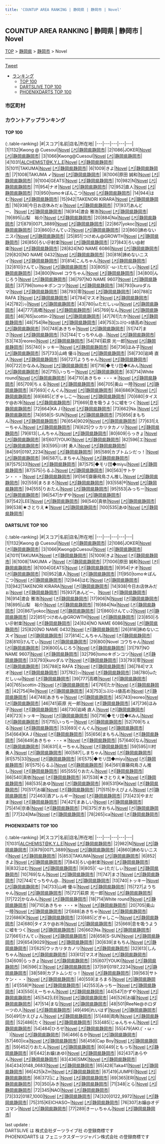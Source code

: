 ```yaml
---
title: 'COUNTUP AREA RANKING | 静岡県 | 静岡市 | Novel'
---
```

## COUNTUP AREA RANKING | 静岡県 | 静岡市 | Novel

[TOP](/darts/rank/) > [静岡県](/darts/rank/静岡県/) > [静岡市](/darts/rank/静岡県/静岡市/) > Novel

___

<a href="https://twitter.com/share?ref_src=twsrc%5Etfw" data-text="COUNTUP AREA RANKING | 静岡県静岡市Novel" class="twitter-share-button" data-hashtags="DARTSLIVE,PHOENIXDARTS,darts,ダーツ" data-show-count="false">Tweet</a>

* [ランキング](#カウントアップランキング)
    * [TOP 100](#top-100)
    * [DARTSLIVE TOP 100](#dartslive-top-100)
    * [PHOENIXDARTS TOP 100](#phoenixdarts-top-100)

### 市区町村

<ul>

</ul>

### カウントアップランキング

#### TOP 100



{:.table-ranking}
|#|スコア|名前|店名|所在地|
|---|---|---|---|---|
|1|1132|<span class="rank-name-dl">Kwong @ Cuesoul</span>|<a href="/darts/rank/shops/041ffbef693f46b2b21333aee1bd51e4.html">Novel</a> <a href="https://search.dartslive.com/jp/shop/041ffbef693f46b2b21333aee1bd51e4">[↗]</a>|<a href="/darts/rank/静岡県/静岡市">静岡県静岡市</a>|
|2|1086|<span class="rank-name-dl">JOKER</span>|<a href="/darts/rank/shops/041ffbef693f46b2b21333aee1bd51e4.html">Novel</a> <a href="https://search.dartslive.com/jp/shop/041ffbef693f46b2b21333aee1bd51e4">[↗]</a>|<a href="/darts/rank/静岡県/静岡市">静岡県静岡市</a>|
|3|1066|<span class="rank-name-dl">Kwong@Cuesoul</span>|<a href="/darts/rank/shops/041ffbef693f46b2b21333aee1bd51e4.html">Novel</a> <a href="https://search.dartslive.com/jp/shop/041ffbef693f46b2b21333aee1bd51e4">[↗]</a>|<a href="/darts/rank/静岡県/静岡市">静岡県静岡市</a>|
|4|1031|<span class="rank-name-pd">ALCHEMIST@K.Y.L.E</span>|<a href="/darts/rank/shops/89588.html">Novel</a> <a href="https://vs.phoenixdarts.com/jp/shop/shopDetailInfo/s_89588?s_seq=89588">[↗]</a>|<a href="/darts/rank/静岡県/静岡市">静岡県静岡市</a>|
|5|1011|<span class="rank-name-dl">TAKUMA</span>|<a href="/darts/rank/shops/041ffbef693f46b2b21333aee1bd51e4.html">Novel</a> <a href="https://search.dartslive.com/jp/shop/041ffbef693f46b2b21333aee1bd51e4">[↗]</a>|<a href="/darts/rank/静岡県/静岡市">静岡県静岡市</a>|
|6|1009|<span class="rank-name-dl">きよ</span>|<a href="/darts/rank/shops/041ffbef693f46b2b21333aee1bd51e4.html">Novel</a> <a href="https://search.dartslive.com/jp/shop/041ffbef693f46b2b21333aee1bd51e4">[↗]</a>|<a href="/darts/rank/静岡県/静岡市">静岡県静岡市</a>|
|7|1008|<span class="rank-name-dl">TAKUMA ➶</span>|<a href="/darts/rank/shops/041ffbef693f46b2b21333aee1bd51e4.html">Novel</a> <a href="https://search.dartslive.com/jp/shop/041ffbef693f46b2b21333aee1bd51e4">[↗]</a>|<a href="/darts/rank/静岡県/静岡市">静岡県静岡市</a>|
|8|1006|<span class="rank-name-dl">原田 誠和</span>|<a href="/darts/rank/shops/041ffbef693f46b2b21333aee1bd51e4.html">Novel</a> <a href="https://search.dartslive.com/jp/shop/041ffbef693f46b2b21333aee1bd51e4">[↗]</a>|<a href="/darts/rank/静岡県/静岡市">静岡県静岡市</a>|
|9|1004|<span class="rank-name-dl">GEATS</span>|<a href="/darts/rank/shops/041ffbef693f46b2b21333aee1bd51e4.html">Novel</a> <a href="https://search.dartslive.com/jp/shop/041ffbef693f46b2b21333aee1bd51e4">[↗]</a>|<a href="/darts/rank/静岡県/静岡市">静岡県静岡市</a>|
|10|982|<span class="rank-name-pd">N</span>|<a href="/darts/rank/shops/89588.html">Novel</a> <a href="https://vs.phoenixdarts.com/jp/shop/shopDetailInfo/s_89588?s_seq=89588">[↗]</a>|<a href="/darts/rank/静岡県/静岡市">静岡県静岡市</a>|
|11|954|<span class="rank-name-dl">ナオ</span>|<a href="/darts/rank/shops/041ffbef693f46b2b21333aee1bd51e4.html">Novel</a> <a href="https://search.dartslive.com/jp/shop/041ffbef693f46b2b21333aee1bd51e4">[↗]</a>|<a href="/darts/rank/静岡県/静岡市">静岡県静岡市</a>|
|12|952|<span class="rank-name-dl">直人</span>|<a href="/darts/rank/shops/041ffbef693f46b2b21333aee1bd51e4.html">Novel</a> <a href="https://search.dartslive.com/jp/shop/041ffbef693f46b2b21333aee1bd51e4">[↗]</a>|<a href="/darts/rank/静岡県/静岡市">静岡県静岡市</a>|
|13|950|<span class="rank-name-dl">tomo☆ぽんこつ</span>|<a href="/darts/rank/shops/041ffbef693f46b2b21333aee1bd51e4.html">Novel</a> <a href="https://search.dartslive.com/jp/shop/041ffbef693f46b2b21333aee1bd51e4">[↗]</a>|<a href="/darts/rank/静岡県/静岡市">静岡県静岡市</a>|
|14|944|<span class="rank-name-dl">はむ</span>|<a href="/darts/rank/shops/041ffbef693f46b2b21333aee1bd51e4.html">Novel</a> <a href="https://search.dartslive.com/jp/shop/041ffbef693f46b2b21333aee1bd51e4">[↗]</a>|<a href="/darts/rank/静岡県/静岡市">静岡県静岡市</a>|
|15|942|<span class="rank-name-dl">TAKENORI KIRARA</span>|<a href="/darts/rank/shops/041ffbef693f46b2b21333aee1bd51e4.html">Novel</a> <a href="https://search.dartslive.com/jp/shop/041ffbef693f46b2b21333aee1bd51e4">[↗]</a>|<a href="/darts/rank/静岡県/静岡市">静岡県静岡市</a>|
|16|938|<span class="rank-name-dl">今日お店休みだぉ</span>|<a href="/darts/rank/shops/041ffbef693f46b2b21333aee1bd51e4.html">Novel</a> <a href="https://search.dartslive.com/jp/shop/041ffbef693f46b2b21333aee1bd51e4">[↗]</a>|<a href="/darts/rank/静岡県/静岡市">静岡県静岡市</a>|
|17|937|<span class="rank-name-dl">あんどー、</span>|<a href="/darts/rank/shops/041ffbef693f46b2b21333aee1bd51e4.html">Novel</a> <a href="https://search.dartslive.com/jp/shop/041ffbef693f46b2b21333aee1bd51e4">[↗]</a>|<a href="/darts/rank/静岡県/静岡市">静岡県静岡市</a>|
|18|914|<span class="rank-name-dl">渡会 雅浩</span>|<a href="/darts/rank/shops/041ffbef693f46b2b21333aee1bd51e4.html">Novel</a> <a href="https://search.dartslive.com/jp/shop/041ffbef693f46b2b21333aee1bd51e4">[↗]</a>|<a href="/darts/rank/静岡県/静岡市">静岡県静岡市</a>|
|19|895|<span class="rank-name-dl">山梨　裕介</span>|<a href="/darts/rank/shops/041ffbef693f46b2b21333aee1bd51e4.html">Novel</a> <a href="https://search.dartslive.com/jp/shop/041ffbef693f46b2b21333aee1bd51e4">[↗]</a>|<a href="/darts/rank/静岡県/静岡市">静岡県静岡市</a>|
|20|884|<span class="rank-name-dl">Na</span>|<a href="/darts/rank/shops/041ffbef693f46b2b21333aee1bd51e4.html">Novel</a> <a href="https://search.dartslive.com/jp/shop/041ffbef693f46b2b21333aee1bd51e4">[↗]</a>|<a href="/darts/rank/静岡県/静岡市">静岡県静岡市</a>|
|21|879|<span class="rank-name-pd">0071_3889</span>|<a href="/darts/rank/shops/89588.html">Novel</a> <a href="https://vs.phoenixdarts.com/jp/shop/shopDetailInfo/s_89588?s_seq=89588">[↗]</a>|<a href="/darts/rank/静岡県/静岡市">静岡県静岡市</a>|
|22|867|<span class="rank-name-dl">yokoc</span>|<a href="/darts/rank/shops/041ffbef693f46b2b21333aee1bd51e4.html">Novel</a> <a href="https://search.dartslive.com/jp/shop/041ffbef693f46b2b21333aee1bd51e4">[↗]</a>|<a href="/darts/rank/静岡県/静岡市">静岡県静岡市</a>|
|23|860|<span class="rank-name-dl">けんてぃ2</span>|<a href="/darts/rank/shops/041ffbef693f46b2b21333aee1bd51e4.html">Novel</a> <a href="https://search.dartslive.com/jp/shop/041ffbef693f46b2b21333aee1bd51e4">[↗]</a>|<a href="/darts/rank/静岡県/静岡市">静岡県静岡市</a>|
|23|860|<span class="rank-name-pd">諦めないニスｲ</span>|<a href="/darts/rank/shops/89588.html">Novel</a> <a href="https://vs.phoenixdarts.com/jp/shop/shopDetailInfo/s_89588?s_seq=89588">[↗]</a>|<a href="/darts/rank/静岡県/静岡市">静岡県静岡市</a>|
|25|851|<span class="rank-name-dl">つけめん@GROWTH</span>|<a href="/darts/rank/shops/041ffbef693f46b2b21333aee1bd51e4.html">Novel</a> <a href="https://search.dartslive.com/jp/shop/041ffbef693f46b2b21333aee1bd51e4">[↗]</a>|<a href="/darts/rank/静岡県/静岡市">静岡県静岡市</a>|
|26|850|<span class="rank-name-dl">ろい＠射楽</span>|<a href="/darts/rank/shops/041ffbef693f46b2b21333aee1bd51e4.html">Novel</a> <a href="https://search.dartslive.com/jp/shop/041ffbef693f46b2b21333aee1bd51e4">[↗]</a>|<a href="/darts/rank/静岡県/静岡市">静岡県静岡市</a>|
|27|843|<span class="rank-name-pd">ろい@射楽</span>|<a href="/darts/rank/shops/89588.html">Novel</a> <a href="https://vs.phoenixdarts.com/jp/shop/shopDetailInfo/s_89588?s_seq=89588">[↗]</a>|<a href="/darts/rank/静岡県/静岡市">静岡県静岡市</a>|
|28|824|<span class="rank-name-dl">NO NAME 6086</span>|<a href="/darts/rank/shops/041ffbef693f46b2b21333aee1bd51e4.html">Novel</a> <a href="https://search.dartslive.com/jp/shop/041ffbef693f46b2b21333aee1bd51e4">[↗]</a>|<a href="/darts/rank/静岡県/静岡市">静岡県静岡市</a>|
|29|820|<span class="rank-name-dl">NO NAME 0432</span>|<a href="/darts/rank/shops/041ffbef693f46b2b21333aee1bd51e4.html">Novel</a> <a href="https://search.dartslive.com/jp/shop/041ffbef693f46b2b21333aee1bd51e4">[↗]</a>|<a href="/darts/rank/静岡県/静岡市">静岡県静岡市</a>|
|30|818|<span class="rank-name-dl">諦めないニスイ</span>|<a href="/darts/rank/shops/041ffbef693f46b2b21333aee1bd51e4.html">Novel</a> <a href="https://search.dartslive.com/jp/shop/041ffbef693f46b2b21333aee1bd51e4">[↗]</a>|<a href="/darts/rank/静岡県/静岡市">静岡県静岡市</a>|
|31|814|<span class="rank-name-dl">こんちゃん</span>|<a href="/darts/rank/shops/041ffbef693f46b2b21333aee1bd51e4.html">Novel</a> <a href="https://search.dartslive.com/jp/shop/041ffbef693f46b2b21333aee1bd51e4">[↗]</a>|<a href="/darts/rank/静岡県/静岡市">静岡県静岡市</a>|
|32|810|<span class="rank-name-dl">けんてぃ</span>|<a href="/darts/rank/shops/041ffbef693f46b2b21333aee1bd51e4.html">Novel</a> <a href="https://search.dartslive.com/jp/shop/041ffbef693f46b2b21333aee1bd51e4">[↗]</a>|<a href="/darts/rank/静岡県/静岡市">静岡県静岡市</a>|
|33|805|<span class="rank-name-pd">(´･ω･)ただしぃ</span>|<a href="/darts/rank/shops/89588.html">Novel</a> <a href="https://vs.phoenixdarts.com/jp/shop/shopDetailInfo/s_89588?s_seq=89588">[↗]</a>|<a href="/darts/rank/静岡県/静岡市">静岡県静岡市</a>|
|34|800|<span class="rank-name-dl">Novel コウちゃん</span>|<a href="/darts/rank/shops/041ffbef693f46b2b21333aee1bd51e4.html">Novel</a> <a href="https://search.dartslive.com/jp/shop/041ffbef693f46b2b21333aee1bd51e4">[↗]</a>|<a href="/darts/rank/静岡県/静岡市">静岡県静岡市</a>|
|34|800|<span class="rank-name-dl">んじろう</span>|<a href="/darts/rank/shops/041ffbef693f46b2b21333aee1bd51e4.html">Novel</a> <a href="https://search.dartslive.com/jp/shop/041ffbef693f46b2b21333aee1bd51e4">[↗]</a>|<a href="/darts/rank/静岡県/静岡市">静岡県静岡市</a>|
|36|797|<span class="rank-name-dl">NO NAME 9607</span>|<a href="/darts/rank/shops/041ffbef693f46b2b21333aee1bd51e4.html">Novel</a> <a href="https://search.dartslive.com/jp/shop/041ffbef693f46b2b21333aee1bd51e4">[↗]</a>|<a href="/darts/rank/静岡県/静岡市">静岡県静岡市</a>|
|37|796|<span class="rank-name-dl">tomo☆ポンコツ</span>|<a href="/darts/rank/shops/041ffbef693f46b2b21333aee1bd51e4.html">Novel</a> <a href="https://search.dartslive.com/jp/shop/041ffbef693f46b2b21333aee1bd51e4">[↗]</a>|<a href="/darts/rank/静岡県/静岡市">静岡県静岡市</a>|
|38|793|<span class="rank-name-dl">kuroダルマ</span>|<a href="/darts/rank/shops/041ffbef693f46b2b21333aee1bd51e4.html">Novel</a> <a href="https://search.dartslive.com/jp/shop/041ffbef693f46b2b21333aee1bd51e4">[↗]</a>|<a href="/darts/rank/静岡県/静岡市">静岡県静岡市</a>|
|38|793|<span class="rank-name-dl">零</span>|<a href="/darts/rank/shops/041ffbef693f46b2b21333aee1bd51e4.html">Novel</a> <a href="https://search.dartslive.com/jp/shop/041ffbef693f46b2b21333aee1bd51e4">[↗]</a>|<a href="/darts/rank/静岡県/静岡市">静岡県静岡市</a>|
|40|788|<span class="rank-name-dl">⁑ RAFA ⁑</span>|<a href="/darts/rank/shops/041ffbef693f46b2b21333aee1bd51e4.html">Novel</a> <a href="https://search.dartslive.com/jp/shop/041ffbef693f46b2b21333aee1bd51e4">[↗]</a>|<a href="/darts/rank/静岡県/静岡市">静岡県静岡市</a>|
|41|784|<span class="rank-name-dl">マスオ</span>|<a href="/darts/rank/shops/041ffbef693f46b2b21333aee1bd51e4.html">Novel</a> <a href="https://search.dartslive.com/jp/shop/041ffbef693f46b2b21333aee1bd51e4">[↗]</a>|<a href="/darts/rank/静岡県/静岡市">静岡県静岡市</a>|
|42|782|<span class="rank-name-dl">ｼｯ</span>|<a href="/darts/rank/shops/041ffbef693f46b2b21333aee1bd51e4.html">Novel</a> <a href="https://search.dartslive.com/jp/shop/041ffbef693f46b2b21333aee1bd51e4">[↗]</a>|<a href="/darts/rank/静岡県/静岡市">静岡県静岡市</a>|
|43|780|<span class="rank-name-dl">ωただしぃω</span>|<a href="/darts/rank/shops/041ffbef693f46b2b21333aee1bd51e4.html">Novel</a> <a href="https://search.dartslive.com/jp/shop/041ffbef693f46b2b21333aee1bd51e4">[↗]</a>|<a href="/darts/rank/静岡県/静岡市">静岡県静岡市</a>|
|44|777|<span class="rank-name-dl">高橋</span>|<a href="/darts/rank/shops/041ffbef693f46b2b21333aee1bd51e4.html">Novel</a> <a href="https://search.dartslive.com/jp/shop/041ffbef693f46b2b21333aee1bd51e4">[↗]</a>|<a href="/darts/rank/静岡県/静岡市">静岡県静岡市</a>|
|45|769|<span class="rank-name-pd">なん</span>|<a href="/darts/rank/shops/89588.html">Novel</a> <a href="https://vs.phoenixdarts.com/jp/shop/shopDetailInfo/s_89588?s_seq=89588">[↗]</a>|<a href="/darts/rank/静岡県/静岡市">静岡県静岡市</a>|
|46|765|<span class="rank-name-dl">scottin-2</span>|<a href="/darts/rank/shops/041ffbef693f46b2b21333aee1bd51e4.html">Novel</a> <a href="https://search.dartslive.com/jp/shop/041ffbef693f46b2b21333aee1bd51e4">[↗]</a>|<a href="/darts/rank/静岡県/静岡市">静岡県静岡市</a>|
|47|761|<span class="rank-name-dl">たか</span>|<a href="/darts/rank/shops/041ffbef693f46b2b21333aee1bd51e4.html">Novel</a> <a href="https://search.dartslive.com/jp/shop/041ffbef693f46b2b21333aee1bd51e4">[↗]</a>|<a href="/darts/rank/静岡県/静岡市">静岡県静岡市</a>|
|48|754|<span class="rank-name-dl">Re</span>|<a href="/darts/rank/shops/041ffbef693f46b2b21333aee1bd51e4.html">Novel</a> <a href="https://search.dartslive.com/jp/shop/041ffbef693f46b2b21333aee1bd51e4">[↗]</a>|<a href="/darts/rank/静岡県/静岡市">静岡県静岡市</a>|
|49|753|<span class="rank-name-dl">ｺﾚｽﾃﾛｰﾙ値高め</span>|<a href="/darts/rank/shops/041ffbef693f46b2b21333aee1bd51e4.html">Novel</a> <a href="https://search.dartslive.com/jp/shop/041ffbef693f46b2b21333aee1bd51e4">[↗]</a>|<a href="/darts/rank/静岡県/静岡市">静岡県静岡市</a>|
|50|748|<span class="rank-name-dl">あきちゃ</span>|<a href="/darts/rank/shops/041ffbef693f46b2b21333aee1bd51e4.html">Novel</a> <a href="https://search.dartslive.com/jp/shop/041ffbef693f46b2b21333aee1bd51e4">[↗]</a>|<a href="/darts/rank/静岡県/静岡市">静岡県静岡市</a>|
|51|747|<span class="rank-name-pd">まさ</span>|<a href="/darts/rank/shops/89588.html">Novel</a> <a href="https://vs.phoenixdarts.com/jp/shop/shopDetailInfo/s_89588?s_seq=89588">[↗]</a>|<a href="/darts/rank/静岡県/静岡市">静岡県静岡市</a>|
|52|744|<span class="rank-name-pd">てっちやん@...</span>|<a href="/darts/rank/shops/89588.html">Novel</a> <a href="https://vs.phoenixdarts.com/jp/shop/shopDetailInfo/s_89588?s_seq=89588">[↗]</a>|<a href="/darts/rank/静岡県/静岡市">静岡県静岡市</a>|
|53|743|<span class="rank-name-dl">reoreo</span>|<a href="/darts/rank/shops/041ffbef693f46b2b21333aee1bd51e4.html">Novel</a> <a href="https://search.dartslive.com/jp/shop/041ffbef693f46b2b21333aee1bd51e4">[↗]</a>|<a href="/darts/rank/静岡県/静岡市">静岡県静岡市</a>|
|54|741|<span class="rank-name-dl">萩原 光一郎</span>|<a href="/darts/rank/shops/041ffbef693f46b2b21333aee1bd51e4.html">Novel</a> <a href="https://search.dartslive.com/jp/shop/041ffbef693f46b2b21333aee1bd51e4">[↗]</a>|<a href="/darts/rank/静岡県/静岡市">静岡県静岡市</a>|
|55|740|<span class="rank-name-pd">トッキー</span>|<a href="/darts/rank/shops/89588.html">Novel</a> <a href="https://vs.phoenixdarts.com/jp/shop/shopDetailInfo/s_89588?s_seq=89588">[↗]</a>|<a href="/darts/rank/静岡県/静岡市">静岡県静岡市</a>|
|56|736|<span class="rank-name-dl">ほみ子</span>|<a href="/darts/rank/shops/041ffbef693f46b2b21333aee1bd51e4.html">Novel</a> <a href="https://search.dartslive.com/jp/shop/041ffbef693f46b2b21333aee1bd51e4">[↗]</a>|<a href="/darts/rank/静岡県/静岡市">静岡県静岡市</a>|
|57|733|<span class="rank-name-pd"><span class="pro-icon-pd"></span>山﨑 優斗</span>|<a href="/darts/rank/shops/89588.html">Novel</a> <a href="https://vs.phoenixdarts.com/jp/shop/shopDetailInfo/s_89588?s_seq=89588">[↗]</a>|<a href="/darts/rank/静岡県/静岡市">静岡県静岡市</a>|
|58|730|<span class="rank-name-dl">岩崎 直人</span>|<a href="/darts/rank/shops/041ffbef693f46b2b21333aee1bd51e4.html">Novel</a> <a href="https://search.dartslive.com/jp/shop/041ffbef693f46b2b21333aee1bd51e4">[↗]</a>|<a href="/darts/rank/静岡県/静岡市">静岡県静岡市</a>|
|59|727|<span class="rank-name-pd">ようちゃん</span>|<a href="/darts/rank/shops/89588.html">Novel</a> <a href="https://vs.phoenixdarts.com/jp/shop/shopDetailInfo/s_89588?s_seq=89588">[↗]</a>|<a href="/darts/rank/静岡県/静岡市">静岡県静岡市</a>|
|60|722|<span class="rank-name-pd">かなみん</span>|<a href="/darts/rank/shops/89588.html">Novel</a> <a href="https://vs.phoenixdarts.com/jp/shop/shopDetailInfo/s_89588?s_seq=89588">[↗]</a>|<a href="/darts/rank/静岡県/静岡市">静岡県静岡市</a>|
|61|716|<span class="rank-name-dl">◆モリ団◆Kみん</span>|<a href="/darts/rank/shops/041ffbef693f46b2b21333aee1bd51e4.html">Novel</a> <a href="https://search.dartslive.com/jp/shop/041ffbef693f46b2b21333aee1bd51e4">[↗]</a>|<a href="/darts/rank/静岡県/静岡市">静岡県静岡市</a>|
|62|715|<span class="rank-name-dl">いっちー</span>|<a href="/darts/rank/shops/041ffbef693f46b2b21333aee1bd51e4.html">Novel</a> <a href="https://search.dartslive.com/jp/shop/041ffbef693f46b2b21333aee1bd51e4">[↗]</a>|<a href="/darts/rank/静岡県/静岡市">静岡県静岡市</a>|
|63|714|<span class="rank-name-pd">White round</span>|<a href="/darts/rank/shops/89588.html">Novel</a> <a href="https://vs.phoenixdarts.com/jp/shop/shopDetailInfo/s_89588?s_seq=89588">[↗]</a>|<a href="/darts/rank/静岡県/静岡市">静岡県静岡市</a>|
|64|710|<span class="rank-name-pd">あきちゃ ・-・＊</span>|<a href="/darts/rank/shops/89588.html">Novel</a> <a href="https://vs.phoenixdarts.com/jp/shop/shopDetailInfo/s_89588?s_seq=89588">[↗]</a>|<a href="/darts/rank/静岡県/静岡市">静岡県静岡市</a>|
|65|709|<span class="rank-name-dl">ちぇる</span>|<a href="/darts/rank/shops/041ffbef693f46b2b21333aee1bd51e4.html">Novel</a> <a href="https://search.dartslive.com/jp/shop/041ffbef693f46b2b21333aee1bd51e4">[↗]</a>|<a href="/darts/rank/静岡県/静岡市">静岡県静岡市</a>|
|66|705|<span class="rank-name-pd"><span class="pro-icon-pd"></span>奥山 一陸</span>|<a href="/darts/rank/shops/89588.html">Novel</a> <a href="https://vs.phoenixdarts.com/jp/shop/shopDetailInfo/s_89588?s_seq=89588">[↗]</a>|<a href="/darts/rank/静岡県/静岡市">静岡県静岡市</a>|
|67|693|<span class="rank-name-dl">ぐんぐん</span>|<a href="/darts/rank/shops/041ffbef693f46b2b21333aee1bd51e4.html">Novel</a> <a href="https://search.dartslive.com/jp/shop/041ffbef693f46b2b21333aee1bd51e4">[↗]</a>|<a href="/darts/rank/静岡県/静岡市">静岡県静岡市</a>|
|68|686|<span class="rank-name-pd">K</span>|<a href="/darts/rank/shops/89588.html">Novel</a> <a href="https://vs.phoenixdarts.com/jp/shop/shopDetailInfo/s_89588?s_seq=89588">[↗]</a>|<a href="/darts/rank/静岡県/静岡市">静岡県静岡市</a>|
|69|685|<span class="rank-name-pd">どぎゃしこ～</span>|<a href="/darts/rank/shops/89588.html">Novel</a> <a href="https://vs.phoenixdarts.com/jp/shop/shopDetailInfo/s_89588?s_seq=89588">[↗]</a>|<a href="/darts/rank/静岡県/静岡市">静岡県静岡市</a>|
|70|680|<span class="rank-name-pd">タイスケ@お冷</span>|<a href="/darts/rank/shops/89588.html">Novel</a> <a href="https://vs.phoenixdarts.com/jp/shop/shopDetailInfo/s_89588?s_seq=89588">[↗]</a>|<a href="/darts/rank/静岡県/静岡市">静岡県静岡市</a>|
|71|669|<span class="rank-name-pd">息を吸うように嘘をつく</span>|<a href="/darts/rank/shops/89588.html">Novel</a> <a href="https://vs.phoenixdarts.com/jp/shop/shopDetailInfo/s_89588?s_seq=89588">[↗]</a>|<a href="/darts/rank/静岡県/静岡市">静岡県静岡市</a>|
|72|664|<span class="rank-name-dl">KAＪI</span>|<a href="/darts/rank/shops/041ffbef693f46b2b21333aee1bd51e4.html">Novel</a> <a href="https://search.dartslive.com/jp/shop/041ffbef693f46b2b21333aee1bd51e4">[↗]</a>|<a href="/darts/rank/静岡県/静岡市">静岡県静岡市</a>|
|73|662|<span class="rank-name-pd">Na.</span>|<a href="/darts/rank/shops/89588.html">Novel</a> <a href="https://vs.phoenixdarts.com/jp/shop/shopDetailInfo/s_89588?s_seq=89588">[↗]</a>|<a href="/darts/rank/静岡県/静岡市">静岡県静岡市</a>|
|74|658|<span class="rank-name-pd">S-SUN</span>|<a href="/darts/rank/shops/89588.html">Novel</a> <a href="https://vs.phoenixdarts.com/jp/shop/shopDetailInfo/s_89588?s_seq=89588">[↗]</a>|<a href="/darts/rank/静岡県/静岡市">静岡県静岡市</a>|
|75|656|<span class="rank-name-dl">まもちん</span>|<a href="/darts/rank/shops/041ffbef693f46b2b21333aee1bd51e4.html">Novel</a> <a href="https://search.dartslive.com/jp/shop/041ffbef693f46b2b21333aee1bd51e4">[↗]</a>|<a href="/darts/rank/静岡県/静岡市">静岡県静岡市</a>|
|76|654|<span class="rank-name-pd">9029</span>|<a href="/darts/rank/shops/89588.html">Novel</a> <a href="https://vs.phoenixdarts.com/jp/shop/shopDetailInfo/s_89588?s_seq=89588">[↗]</a>|<a href="/darts/rank/静岡県/静岡市">静岡県静岡市</a>|
|77|631|<span class="rank-name-dl">えーちゃん</span>|<a href="/darts/rank/shops/041ffbef693f46b2b21333aee1bd51e4.html">Novel</a> <a href="https://search.dartslive.com/jp/shop/041ffbef693f46b2b21333aee1bd51e4">[↗]</a>|<a href="/darts/rank/静岡県/静岡市">静岡県静岡市</a>|
|78|625|<span class="rank-name-pd">ウッカリタカノリ</span>|<a href="/darts/rank/shops/89588.html">Novel</a> <a href="https://vs.phoenixdarts.com/jp/shop/shopDetailInfo/s_89588?s_seq=89588">[↗]</a>|<a href="/darts/rank/静岡県/静岡市">静岡県静岡市</a>|
|79|613|<span class="rank-name-pd">しんちゃん</span>|<a href="/darts/rank/shops/89588.html">Novel</a> <a href="https://vs.phoenixdarts.com/jp/shop/shopDetailInfo/s_89588?s_seq=89588">[↗]</a>|<a href="/darts/rank/静岡県/静岡市">静岡県静岡市</a>|
|80|609|<span class="rank-name-pd">らっきょ</span>|<a href="/darts/rank/shops/89588.html">Novel</a> <a href="https://vs.phoenixdarts.com/jp/shop/shopDetailInfo/s_89588?s_seq=89588">[↗]</a>|<a href="/darts/rank/静岡県/静岡市">静岡県静岡市</a>|
|81|607|<span class="rank-name-pd">YOUKI</span>|<a href="/darts/rank/shops/89588.html">Novel</a> <a href="https://vs.phoenixdarts.com/jp/shop/shopDetailInfo/s_89588?s_seq=89588">[↗]</a>|<a href="/darts/rank/静岡県/静岡市">静岡県静岡市</a>|
|82|596|<span class="rank-name-pd">エ</span>|<a href="/darts/rank/shops/89588.html">Novel</a> <a href="https://vs.phoenixdarts.com/jp/shop/shopDetailInfo/s_89588?s_seq=89588">[↗]</a>|<a href="/darts/rank/静岡県/静岡市">静岡県静岡市</a>|
|83|595|<span class="rank-name-dl">川村 勇人</span>|<a href="/darts/rank/shops/041ffbef693f46b2b21333aee1bd51e4.html">Novel</a> <a href="https://search.dartslive.com/jp/shop/041ffbef693f46b2b21333aee1bd51e4">[↗]</a>|<a href="/darts/rank/静岡県/静岡市">静岡県静岡市</a>|
|84|591|<span class="rank-name-pd">0197_2234</span>|<a href="/darts/rank/shops/89588.html">Novel</a> <a href="https://vs.phoenixdarts.com/jp/shop/shopDetailInfo/s_89588?s_seq=89588">[↗]</a>|<a href="/darts/rank/静岡県/静岡市">静岡県静岡市</a>|
|85|589|<span class="rank-name-pd">カブトムシだっ！</span>|<a href="/darts/rank/shops/89588.html">Novel</a> <a href="https://vs.phoenixdarts.com/jp/shop/shopDetailInfo/s_89588?s_seq=89588">[↗]</a>|<a href="/darts/rank/静岡県/静岡市">静岡県静岡市</a>|
|86|587|<span class="rank-name-dl">しまちゃん</span>|<a href="/darts/rank/shops/041ffbef693f46b2b21333aee1bd51e4.html">Novel</a> <a href="https://search.dartslive.com/jp/shop/041ffbef693f46b2b21333aee1bd51e4">[↗]</a>|<a href="/darts/rank/静岡県/静岡市">静岡県静岡市</a>|
|87|575|<span class="rank-name-dl">33</span>|<a href="/darts/rank/shops/041ffbef693f46b2b21333aee1bd51e4.html">Novel</a> <a href="https://search.dartslive.com/jp/shop/041ffbef693f46b2b21333aee1bd51e4">[↗]</a>|<a href="/darts/rank/静岡県/静岡市">静岡県静岡市</a>|
|87|575|<span class="rank-name-dl">◆モリ団◆miyu</span>|<a href="/darts/rank/shops/041ffbef693f46b2b21333aee1bd51e4.html">Novel</a> <a href="https://search.dartslive.com/jp/shop/041ffbef693f46b2b21333aee1bd51e4">[↗]</a>|<a href="/darts/rank/静岡県/静岡市">静岡県静岡市</a>|
|87|575|<span class="rank-name-dl">らるふ</span>|<a href="/darts/rank/shops/041ffbef693f46b2b21333aee1bd51e4.html">Novel</a> <a href="https://search.dartslive.com/jp/shop/041ffbef693f46b2b21333aee1bd51e4">[↗]</a>|<a href="/darts/rank/静岡県/静岡市">静岡県静岡市</a>|
|90|563|<span class="rank-name-pd">サトケン・・・</span>|<a href="/darts/rank/shops/89588.html">Novel</a> <a href="https://vs.phoenixdarts.com/jp/shop/shopDetailInfo/s_89588?s_seq=89588">[↗]</a>|<a href="/darts/rank/静岡県/静岡市">静岡県静岡市</a>|
|91|561|<span class="rank-name-dl">齋藤飛鳥さん推し</span>|<a href="/darts/rank/shops/041ffbef693f46b2b21333aee1bd51e4.html">Novel</a> <a href="https://search.dartslive.com/jp/shop/041ffbef693f46b2b21333aee1bd51e4">[↗]</a>|<a href="/darts/rank/静岡県/静岡市">静岡県静岡市</a>|
|92|559|<span class="rank-name-pd">まろまろ</span>|<a href="/darts/rank/shops/89588.html">Novel</a> <a href="https://vs.phoenixdarts.com/jp/shop/shopDetailInfo/s_89588?s_seq=89588">[↗]</a>|<a href="/darts/rank/静岡県/静岡市">静岡県静岡市</a>|
|93|558|<span class="rank-name-pd">®️</span>|<a href="/darts/rank/shops/89588.html">Novel</a> <a href="https://vs.phoenixdarts.com/jp/shop/shopDetailInfo/s_89588?s_seq=89588">[↗]</a>|<a href="/darts/rank/静岡県/静岡市">静岡県静岡市</a>|
|94|555|<span class="rank-name-dl">りおたん</span>|<a href="/darts/rank/shops/041ffbef693f46b2b21333aee1bd51e4.html">Novel</a> <a href="https://search.dartslive.com/jp/shop/041ffbef693f46b2b21333aee1bd51e4">[↗]</a>|<a href="/darts/rank/静岡県/静岡市">静岡県静岡市</a>|
|95|553|<span class="rank-name-pd">みっちー</span>|<a href="/darts/rank/shops/89588.html">Novel</a> <a href="https://vs.phoenixdarts.com/jp/shop/shopDetailInfo/s_89588?s_seq=89588">[↗]</a>|<a href="/darts/rank/静岡県/静岡市">静岡県静岡市</a>|
|96|547|<span class="rank-name-pd">かずや</span>|<a href="/darts/rank/shops/89588.html">Novel</a> <a href="https://vs.phoenixdarts.com/jp/shop/shopDetailInfo/s_89588?s_seq=89588">[↗]</a>|<a href="/darts/rank/静岡県/静岡市">静岡県静岡市</a>|
|97|542|<span class="rank-name-pd">LEE</span>|<a href="/darts/rank/shops/89588.html">Novel</a> <a href="https://vs.phoenixdarts.com/jp/shop/shopDetailInfo/s_89588?s_seq=89588">[↗]</a>|<a href="/darts/rank/静岡県/静岡市">静岡県静岡市</a>|
|98|540|<span class="rank-name-dl">真依</span>|<a href="/darts/rank/shops/041ffbef693f46b2b21333aee1bd51e4.html">Novel</a> <a href="https://search.dartslive.com/jp/shop/041ffbef693f46b2b21333aee1bd51e4">[↗]</a>|<a href="/darts/rank/静岡県/静岡市">静岡県静岡市</a>|
|99|538|<span class="rank-name-dl">★さとりえ★</span>|<a href="/darts/rank/shops/041ffbef693f46b2b21333aee1bd51e4.html">Novel</a> <a href="https://search.dartslive.com/jp/shop/041ffbef693f46b2b21333aee1bd51e4">[↗]</a>|<a href="/darts/rank/静岡県/静岡市">静岡県静岡市</a>|
|100|535|<span class="rank-name-dl">あゆ</span>|<a href="/darts/rank/shops/041ffbef693f46b2b21333aee1bd51e4.html">Novel</a> <a href="https://search.dartslive.com/jp/shop/041ffbef693f46b2b21333aee1bd51e4">[↗]</a>|<a href="/darts/rank/静岡県/静岡市">静岡県静岡市</a>|


#### DARTSLIVE TOP 100



{:.table-ranking}
|#|スコア|名前|店名|所在地|
|---|---|---|---|---|
|1|1132|<span class="rank-name-dl">Kwong @ Cuesoul</span>|<a href="/darts/rank/shops/041ffbef693f46b2b21333aee1bd51e4.html">Novel</a> <a href="https://search.dartslive.com/jp/shop/041ffbef693f46b2b21333aee1bd51e4">[↗]</a>|<a href="/darts/rank/静岡県/静岡市">静岡県静岡市</a>|
|2|1086|<span class="rank-name-dl">JOKER</span>|<a href="/darts/rank/shops/041ffbef693f46b2b21333aee1bd51e4.html">Novel</a> <a href="https://search.dartslive.com/jp/shop/041ffbef693f46b2b21333aee1bd51e4">[↗]</a>|<a href="/darts/rank/静岡県/静岡市">静岡県静岡市</a>|
|3|1066|<span class="rank-name-dl">Kwong@Cuesoul</span>|<a href="/darts/rank/shops/041ffbef693f46b2b21333aee1bd51e4.html">Novel</a> <a href="https://search.dartslive.com/jp/shop/041ffbef693f46b2b21333aee1bd51e4">[↗]</a>|<a href="/darts/rank/静岡県/静岡市">静岡県静岡市</a>|
|4|1011|<span class="rank-name-dl">TAKUMA</span>|<a href="/darts/rank/shops/041ffbef693f46b2b21333aee1bd51e4.html">Novel</a> <a href="https://search.dartslive.com/jp/shop/041ffbef693f46b2b21333aee1bd51e4">[↗]</a>|<a href="/darts/rank/静岡県/静岡市">静岡県静岡市</a>|
|5|1009|<span class="rank-name-dl">きよ</span>|<a href="/darts/rank/shops/041ffbef693f46b2b21333aee1bd51e4.html">Novel</a> <a href="https://search.dartslive.com/jp/shop/041ffbef693f46b2b21333aee1bd51e4">[↗]</a>|<a href="/darts/rank/静岡県/静岡市">静岡県静岡市</a>|
|6|1008|<span class="rank-name-dl">TAKUMA ➶</span>|<a href="/darts/rank/shops/041ffbef693f46b2b21333aee1bd51e4.html">Novel</a> <a href="https://search.dartslive.com/jp/shop/041ffbef693f46b2b21333aee1bd51e4">[↗]</a>|<a href="/darts/rank/静岡県/静岡市">静岡県静岡市</a>|
|7|1006|<span class="rank-name-dl">原田 誠和</span>|<a href="/darts/rank/shops/041ffbef693f46b2b21333aee1bd51e4.html">Novel</a> <a href="https://search.dartslive.com/jp/shop/041ffbef693f46b2b21333aee1bd51e4">[↗]</a>|<a href="/darts/rank/静岡県/静岡市">静岡県静岡市</a>|
|8|1004|<span class="rank-name-dl">GEATS</span>|<a href="/darts/rank/shops/041ffbef693f46b2b21333aee1bd51e4.html">Novel</a> <a href="https://search.dartslive.com/jp/shop/041ffbef693f46b2b21333aee1bd51e4">[↗]</a>|<a href="/darts/rank/静岡県/静岡市">静岡県静岡市</a>|
|9|954|<span class="rank-name-dl">ナオ</span>|<a href="/darts/rank/shops/041ffbef693f46b2b21333aee1bd51e4.html">Novel</a> <a href="https://search.dartslive.com/jp/shop/041ffbef693f46b2b21333aee1bd51e4">[↗]</a>|<a href="/darts/rank/静岡県/静岡市">静岡県静岡市</a>|
|10|952|<span class="rank-name-dl">直人</span>|<a href="/darts/rank/shops/041ffbef693f46b2b21333aee1bd51e4.html">Novel</a> <a href="https://search.dartslive.com/jp/shop/041ffbef693f46b2b21333aee1bd51e4">[↗]</a>|<a href="/darts/rank/静岡県/静岡市">静岡県静岡市</a>|
|11|950|<span class="rank-name-dl">tomo☆ぽんこつ</span>|<a href="/darts/rank/shops/041ffbef693f46b2b21333aee1bd51e4.html">Novel</a> <a href="https://search.dartslive.com/jp/shop/041ffbef693f46b2b21333aee1bd51e4">[↗]</a>|<a href="/darts/rank/静岡県/静岡市">静岡県静岡市</a>|
|12|944|<span class="rank-name-dl">はむ</span>|<a href="/darts/rank/shops/041ffbef693f46b2b21333aee1bd51e4.html">Novel</a> <a href="https://search.dartslive.com/jp/shop/041ffbef693f46b2b21333aee1bd51e4">[↗]</a>|<a href="/darts/rank/静岡県/静岡市">静岡県静岡市</a>|
|13|942|<span class="rank-name-dl">TAKENORI KIRARA</span>|<a href="/darts/rank/shops/041ffbef693f46b2b21333aee1bd51e4.html">Novel</a> <a href="https://search.dartslive.com/jp/shop/041ffbef693f46b2b21333aee1bd51e4">[↗]</a>|<a href="/darts/rank/静岡県/静岡市">静岡県静岡市</a>|
|14|938|<span class="rank-name-dl">今日お店休みだぉ</span>|<a href="/darts/rank/shops/041ffbef693f46b2b21333aee1bd51e4.html">Novel</a> <a href="https://search.dartslive.com/jp/shop/041ffbef693f46b2b21333aee1bd51e4">[↗]</a>|<a href="/darts/rank/静岡県/静岡市">静岡県静岡市</a>|
|15|937|<span class="rank-name-dl">あんどー、</span>|<a href="/darts/rank/shops/041ffbef693f46b2b21333aee1bd51e4.html">Novel</a> <a href="https://search.dartslive.com/jp/shop/041ffbef693f46b2b21333aee1bd51e4">[↗]</a>|<a href="/darts/rank/静岡県/静岡市">静岡県静岡市</a>|
|16|914|<span class="rank-name-dl">渡会 雅浩</span>|<a href="/darts/rank/shops/041ffbef693f46b2b21333aee1bd51e4.html">Novel</a> <a href="https://search.dartslive.com/jp/shop/041ffbef693f46b2b21333aee1bd51e4">[↗]</a>|<a href="/darts/rank/静岡県/静岡市">静岡県静岡市</a>|
|17|906|<span class="rank-name-dl">N</span>|<a href="/darts/rank/shops/041ffbef693f46b2b21333aee1bd51e4.html">Novel</a> <a href="https://search.dartslive.com/jp/shop/041ffbef693f46b2b21333aee1bd51e4">[↗]</a>|<a href="/darts/rank/静岡県/静岡市">静岡県静岡市</a>|
|18|895|<span class="rank-name-dl">山梨　裕介</span>|<a href="/darts/rank/shops/041ffbef693f46b2b21333aee1bd51e4.html">Novel</a> <a href="https://search.dartslive.com/jp/shop/041ffbef693f46b2b21333aee1bd51e4">[↗]</a>|<a href="/darts/rank/静岡県/静岡市">静岡県静岡市</a>|
|19|884|<span class="rank-name-dl">Na</span>|<a href="/darts/rank/shops/041ffbef693f46b2b21333aee1bd51e4.html">Novel</a> <a href="https://search.dartslive.com/jp/shop/041ffbef693f46b2b21333aee1bd51e4">[↗]</a>|<a href="/darts/rank/静岡県/静岡市">静岡県静岡市</a>|
|20|867|<span class="rank-name-dl">yokoc</span>|<a href="/darts/rank/shops/041ffbef693f46b2b21333aee1bd51e4.html">Novel</a> <a href="https://search.dartslive.com/jp/shop/041ffbef693f46b2b21333aee1bd51e4">[↗]</a>|<a href="/darts/rank/静岡県/静岡市">静岡県静岡市</a>|
|21|860|<span class="rank-name-dl">けんてぃ2</span>|<a href="/darts/rank/shops/041ffbef693f46b2b21333aee1bd51e4.html">Novel</a> <a href="https://search.dartslive.com/jp/shop/041ffbef693f46b2b21333aee1bd51e4">[↗]</a>|<a href="/darts/rank/静岡県/静岡市">静岡県静岡市</a>|
|22|851|<span class="rank-name-dl">つけめん@GROWTH</span>|<a href="/darts/rank/shops/041ffbef693f46b2b21333aee1bd51e4.html">Novel</a> <a href="https://search.dartslive.com/jp/shop/041ffbef693f46b2b21333aee1bd51e4">[↗]</a>|<a href="/darts/rank/静岡県/静岡市">静岡県静岡市</a>|
|23|850|<span class="rank-name-dl">ろい＠射楽</span>|<a href="/darts/rank/shops/041ffbef693f46b2b21333aee1bd51e4.html">Novel</a> <a href="https://search.dartslive.com/jp/shop/041ffbef693f46b2b21333aee1bd51e4">[↗]</a>|<a href="/darts/rank/静岡県/静岡市">静岡県静岡市</a>|
|24|824|<span class="rank-name-dl">NO NAME 6086</span>|<a href="/darts/rank/shops/041ffbef693f46b2b21333aee1bd51e4.html">Novel</a> <a href="https://search.dartslive.com/jp/shop/041ffbef693f46b2b21333aee1bd51e4">[↗]</a>|<a href="/darts/rank/静岡県/静岡市">静岡県静岡市</a>|
|25|820|<span class="rank-name-dl">NO NAME 0432</span>|<a href="/darts/rank/shops/041ffbef693f46b2b21333aee1bd51e4.html">Novel</a> <a href="https://search.dartslive.com/jp/shop/041ffbef693f46b2b21333aee1bd51e4">[↗]</a>|<a href="/darts/rank/静岡県/静岡市">静岡県静岡市</a>|
|26|818|<span class="rank-name-dl">諦めないニスイ</span>|<a href="/darts/rank/shops/041ffbef693f46b2b21333aee1bd51e4.html">Novel</a> <a href="https://search.dartslive.com/jp/shop/041ffbef693f46b2b21333aee1bd51e4">[↗]</a>|<a href="/darts/rank/静岡県/静岡市">静岡県静岡市</a>|
|27|814|<span class="rank-name-dl">こんちゃん</span>|<a href="/darts/rank/shops/041ffbef693f46b2b21333aee1bd51e4.html">Novel</a> <a href="https://search.dartslive.com/jp/shop/041ffbef693f46b2b21333aee1bd51e4">[↗]</a>|<a href="/darts/rank/静岡県/静岡市">静岡県静岡市</a>|
|28|810|<span class="rank-name-dl">けんてぃ</span>|<a href="/darts/rank/shops/041ffbef693f46b2b21333aee1bd51e4.html">Novel</a> <a href="https://search.dartslive.com/jp/shop/041ffbef693f46b2b21333aee1bd51e4">[↗]</a>|<a href="/darts/rank/静岡県/静岡市">静岡県静岡市</a>|
|29|800|<span class="rank-name-dl">Novel コウちゃん</span>|<a href="/darts/rank/shops/041ffbef693f46b2b21333aee1bd51e4.html">Novel</a> <a href="https://search.dartslive.com/jp/shop/041ffbef693f46b2b21333aee1bd51e4">[↗]</a>|<a href="/darts/rank/静岡県/静岡市">静岡県静岡市</a>|
|29|800|<span class="rank-name-dl">んじろう</span>|<a href="/darts/rank/shops/041ffbef693f46b2b21333aee1bd51e4.html">Novel</a> <a href="https://search.dartslive.com/jp/shop/041ffbef693f46b2b21333aee1bd51e4">[↗]</a>|<a href="/darts/rank/静岡県/静岡市">静岡県静岡市</a>|
|31|797|<span class="rank-name-dl">NO NAME 9607</span>|<a href="/darts/rank/shops/041ffbef693f46b2b21333aee1bd51e4.html">Novel</a> <a href="https://search.dartslive.com/jp/shop/041ffbef693f46b2b21333aee1bd51e4">[↗]</a>|<a href="/darts/rank/静岡県/静岡市">静岡県静岡市</a>|
|32|796|<span class="rank-name-dl">tomo☆ポンコツ</span>|<a href="/darts/rank/shops/041ffbef693f46b2b21333aee1bd51e4.html">Novel</a> <a href="https://search.dartslive.com/jp/shop/041ffbef693f46b2b21333aee1bd51e4">[↗]</a>|<a href="/darts/rank/静岡県/静岡市">静岡県静岡市</a>|
|33|793|<span class="rank-name-dl">kuroダルマ</span>|<a href="/darts/rank/shops/041ffbef693f46b2b21333aee1bd51e4.html">Novel</a> <a href="https://search.dartslive.com/jp/shop/041ffbef693f46b2b21333aee1bd51e4">[↗]</a>|<a href="/darts/rank/静岡県/静岡市">静岡県静岡市</a>|
|33|793|<span class="rank-name-dl">零</span>|<a href="/darts/rank/shops/041ffbef693f46b2b21333aee1bd51e4.html">Novel</a> <a href="https://search.dartslive.com/jp/shop/041ffbef693f46b2b21333aee1bd51e4">[↗]</a>|<a href="/darts/rank/静岡県/静岡市">静岡県静岡市</a>|
|35|788|<span class="rank-name-dl">⁑ RAFA ⁑</span>|<a href="/darts/rank/shops/041ffbef693f46b2b21333aee1bd51e4.html">Novel</a> <a href="https://search.dartslive.com/jp/shop/041ffbef693f46b2b21333aee1bd51e4">[↗]</a>|<a href="/darts/rank/静岡県/静岡市">静岡県静岡市</a>|
|36|784|<span class="rank-name-dl">マスオ</span>|<a href="/darts/rank/shops/041ffbef693f46b2b21333aee1bd51e4.html">Novel</a> <a href="https://search.dartslive.com/jp/shop/041ffbef693f46b2b21333aee1bd51e4">[↗]</a>|<a href="/darts/rank/静岡県/静岡市">静岡県静岡市</a>|
|37|782|<span class="rank-name-dl">ｼｯ</span>|<a href="/darts/rank/shops/041ffbef693f46b2b21333aee1bd51e4.html">Novel</a> <a href="https://search.dartslive.com/jp/shop/041ffbef693f46b2b21333aee1bd51e4">[↗]</a>|<a href="/darts/rank/静岡県/静岡市">静岡県静岡市</a>|
|38|780|<span class="rank-name-dl">ωただしぃω</span>|<a href="/darts/rank/shops/041ffbef693f46b2b21333aee1bd51e4.html">Novel</a> <a href="https://search.dartslive.com/jp/shop/041ffbef693f46b2b21333aee1bd51e4">[↗]</a>|<a href="/darts/rank/静岡県/静岡市">静岡県静岡市</a>|
|39|777|<span class="rank-name-dl">高橋</span>|<a href="/darts/rank/shops/041ffbef693f46b2b21333aee1bd51e4.html">Novel</a> <a href="https://search.dartslive.com/jp/shop/041ffbef693f46b2b21333aee1bd51e4">[↗]</a>|<a href="/darts/rank/静岡県/静岡市">静岡県静岡市</a>|
|40|765|<span class="rank-name-dl">scottin-2</span>|<a href="/darts/rank/shops/041ffbef693f46b2b21333aee1bd51e4.html">Novel</a> <a href="https://search.dartslive.com/jp/shop/041ffbef693f46b2b21333aee1bd51e4">[↗]</a>|<a href="/darts/rank/静岡県/静岡市">静岡県静岡市</a>|
|41|761|<span class="rank-name-dl">たか</span>|<a href="/darts/rank/shops/041ffbef693f46b2b21333aee1bd51e4.html">Novel</a> <a href="https://search.dartslive.com/jp/shop/041ffbef693f46b2b21333aee1bd51e4">[↗]</a>|<a href="/darts/rank/静岡県/静岡市">静岡県静岡市</a>|
|42|754|<span class="rank-name-dl">Re</span>|<a href="/darts/rank/shops/041ffbef693f46b2b21333aee1bd51e4.html">Novel</a> <a href="https://search.dartslive.com/jp/shop/041ffbef693f46b2b21333aee1bd51e4">[↗]</a>|<a href="/darts/rank/静岡県/静岡市">静岡県静岡市</a>|
|43|753|<span class="rank-name-dl">ｺﾚｽﾃﾛｰﾙ値高め</span>|<a href="/darts/rank/shops/041ffbef693f46b2b21333aee1bd51e4.html">Novel</a> <a href="https://search.dartslive.com/jp/shop/041ffbef693f46b2b21333aee1bd51e4">[↗]</a>|<a href="/darts/rank/静岡県/静岡市">静岡県静岡市</a>|
|44|748|<span class="rank-name-dl">あきちゃ</span>|<a href="/darts/rank/shops/041ffbef693f46b2b21333aee1bd51e4.html">Novel</a> <a href="https://search.dartslive.com/jp/shop/041ffbef693f46b2b21333aee1bd51e4">[↗]</a>|<a href="/darts/rank/静岡県/静岡市">静岡県静岡市</a>|
|45|743|<span class="rank-name-dl">reoreo</span>|<a href="/darts/rank/shops/041ffbef693f46b2b21333aee1bd51e4.html">Novel</a> <a href="https://search.dartslive.com/jp/shop/041ffbef693f46b2b21333aee1bd51e4">[↗]</a>|<a href="/darts/rank/静岡県/静岡市">静岡県静岡市</a>|
|46|741|<span class="rank-name-dl">萩原 光一郎</span>|<a href="/darts/rank/shops/041ffbef693f46b2b21333aee1bd51e4.html">Novel</a> <a href="https://search.dartslive.com/jp/shop/041ffbef693f46b2b21333aee1bd51e4">[↗]</a>|<a href="/darts/rank/静岡県/静岡市">静岡県静岡市</a>|
|47|736|<span class="rank-name-dl">ほみ子</span>|<a href="/darts/rank/shops/041ffbef693f46b2b21333aee1bd51e4.html">Novel</a> <a href="https://search.dartslive.com/jp/shop/041ffbef693f46b2b21333aee1bd51e4">[↗]</a>|<a href="/darts/rank/静岡県/静岡市">静岡県静岡市</a>|
|48|730|<span class="rank-name-dl">岩崎 直人</span>|<a href="/darts/rank/shops/041ffbef693f46b2b21333aee1bd51e4.html">Novel</a> <a href="https://search.dartslive.com/jp/shop/041ffbef693f46b2b21333aee1bd51e4">[↗]</a>|<a href="/darts/rank/静岡県/静岡市">静岡県静岡市</a>|
|49|723|<span class="rank-name-dl">トッキー</span>|<a href="/darts/rank/shops/041ffbef693f46b2b21333aee1bd51e4.html">Novel</a> <a href="https://search.dartslive.com/jp/shop/041ffbef693f46b2b21333aee1bd51e4">[↗]</a>|<a href="/darts/rank/静岡県/静岡市">静岡県静岡市</a>|
|50|716|<span class="rank-name-dl">◆モリ団◆Kみん</span>|<a href="/darts/rank/shops/041ffbef693f46b2b21333aee1bd51e4.html">Novel</a> <a href="https://search.dartslive.com/jp/shop/041ffbef693f46b2b21333aee1bd51e4">[↗]</a>|<a href="/darts/rank/静岡県/静岡市">静岡県静岡市</a>|
|51|715|<span class="rank-name-dl">いっちー</span>|<a href="/darts/rank/shops/041ffbef693f46b2b21333aee1bd51e4.html">Novel</a> <a href="https://search.dartslive.com/jp/shop/041ffbef693f46b2b21333aee1bd51e4">[↗]</a>|<a href="/darts/rank/静岡県/静岡市">静岡県静岡市</a>|
|52|709|<span class="rank-name-dl">ちぇる</span>|<a href="/darts/rank/shops/041ffbef693f46b2b21333aee1bd51e4.html">Novel</a> <a href="https://search.dartslive.com/jp/shop/041ffbef693f46b2b21333aee1bd51e4">[↗]</a>|<a href="/darts/rank/静岡県/静岡市">静岡県静岡市</a>|
|53|693|<span class="rank-name-dl">ぐんぐん</span>|<a href="/darts/rank/shops/041ffbef693f46b2b21333aee1bd51e4.html">Novel</a> <a href="https://search.dartslive.com/jp/shop/041ffbef693f46b2b21333aee1bd51e4">[↗]</a>|<a href="/darts/rank/静岡県/静岡市">静岡県静岡市</a>|
|54|664|<span class="rank-name-dl">KAＪI</span>|<a href="/darts/rank/shops/041ffbef693f46b2b21333aee1bd51e4.html">Novel</a> <a href="https://search.dartslive.com/jp/shop/041ffbef693f46b2b21333aee1bd51e4">[↗]</a>|<a href="/darts/rank/静岡県/静岡市">静岡県静岡市</a>|
|55|656|<span class="rank-name-dl">まもちん</span>|<a href="/darts/rank/shops/041ffbef693f46b2b21333aee1bd51e4.html">Novel</a> <a href="https://search.dartslive.com/jp/shop/041ffbef693f46b2b21333aee1bd51e4">[↗]</a>|<a href="/darts/rank/静岡県/静岡市">静岡県静岡市</a>|
|56|649|<span class="rank-name-dl">あきちゃ ・-・＊</span>|<a href="/darts/rank/shops/041ffbef693f46b2b21333aee1bd51e4.html">Novel</a> <a href="https://search.dartslive.com/jp/shop/041ffbef693f46b2b21333aee1bd51e4">[↗]</a>|<a href="/darts/rank/静岡県/静岡市">静岡県静岡市</a>|
|57|640|<span class="rank-name-dl">なん</span>|<a href="/darts/rank/shops/041ffbef693f46b2b21333aee1bd51e4.html">Novel</a> <a href="https://search.dartslive.com/jp/shop/041ffbef693f46b2b21333aee1bd51e4">[↗]</a>|<a href="/darts/rank/静岡県/静岡市">静岡県静岡市</a>|
|58|631|<span class="rank-name-dl">えーちゃん</span>|<a href="/darts/rank/shops/041ffbef693f46b2b21333aee1bd51e4.html">Novel</a> <a href="https://search.dartslive.com/jp/shop/041ffbef693f46b2b21333aee1bd51e4">[↗]</a>|<a href="/darts/rank/静岡県/静岡市">静岡県静岡市</a>|
|59|595|<span class="rank-name-dl">川村 勇人</span>|<a href="/darts/rank/shops/041ffbef693f46b2b21333aee1bd51e4.html">Novel</a> <a href="https://search.dartslive.com/jp/shop/041ffbef693f46b2b21333aee1bd51e4">[↗]</a>|<a href="/darts/rank/静岡県/静岡市">静岡県静岡市</a>|
|60|587|<span class="rank-name-dl">しまちゃん</span>|<a href="/darts/rank/shops/041ffbef693f46b2b21333aee1bd51e4.html">Novel</a> <a href="https://search.dartslive.com/jp/shop/041ffbef693f46b2b21333aee1bd51e4">[↗]</a>|<a href="/darts/rank/静岡県/静岡市">静岡県静岡市</a>|
|61|575|<span class="rank-name-dl">33</span>|<a href="/darts/rank/shops/041ffbef693f46b2b21333aee1bd51e4.html">Novel</a> <a href="https://search.dartslive.com/jp/shop/041ffbef693f46b2b21333aee1bd51e4">[↗]</a>|<a href="/darts/rank/静岡県/静岡市">静岡県静岡市</a>|
|61|575|<span class="rank-name-dl">◆モリ団◆miyu</span>|<a href="/darts/rank/shops/041ffbef693f46b2b21333aee1bd51e4.html">Novel</a> <a href="https://search.dartslive.com/jp/shop/041ffbef693f46b2b21333aee1bd51e4">[↗]</a>|<a href="/darts/rank/静岡県/静岡市">静岡県静岡市</a>|
|61|575|<span class="rank-name-dl">らるふ</span>|<a href="/darts/rank/shops/041ffbef693f46b2b21333aee1bd51e4.html">Novel</a> <a href="https://search.dartslive.com/jp/shop/041ffbef693f46b2b21333aee1bd51e4">[↗]</a>|<a href="/darts/rank/静岡県/静岡市">静岡県静岡市</a>|
|64|561|<span class="rank-name-dl">齋藤飛鳥さん推し</span>|<a href="/darts/rank/shops/041ffbef693f46b2b21333aee1bd51e4.html">Novel</a> <a href="https://search.dartslive.com/jp/shop/041ffbef693f46b2b21333aee1bd51e4">[↗]</a>|<a href="/darts/rank/静岡県/静岡市">静岡県静岡市</a>|
|65|555|<span class="rank-name-dl">りおたん</span>|<a href="/darts/rank/shops/041ffbef693f46b2b21333aee1bd51e4.html">Novel</a> <a href="https://search.dartslive.com/jp/shop/041ffbef693f46b2b21333aee1bd51e4">[↗]</a>|<a href="/darts/rank/静岡県/静岡市">静岡県静岡市</a>|
|66|540|<span class="rank-name-dl">真依</span>|<a href="/darts/rank/shops/041ffbef693f46b2b21333aee1bd51e4.html">Novel</a> <a href="https://search.dartslive.com/jp/shop/041ffbef693f46b2b21333aee1bd51e4">[↗]</a>|<a href="/darts/rank/静岡県/静岡市">静岡県静岡市</a>|
|67|538|<span class="rank-name-dl">★さとりえ★</span>|<a href="/darts/rank/shops/041ffbef693f46b2b21333aee1bd51e4.html">Novel</a> <a href="https://search.dartslive.com/jp/shop/041ffbef693f46b2b21333aee1bd51e4">[↗]</a>|<a href="/darts/rank/静岡県/静岡市">静岡県静岡市</a>|
|68|535|<span class="rank-name-dl">あゆ</span>|<a href="/darts/rank/shops/041ffbef693f46b2b21333aee1bd51e4.html">Novel</a> <a href="https://search.dartslive.com/jp/shop/041ffbef693f46b2b21333aee1bd51e4">[↗]</a>|<a href="/darts/rank/静岡県/静岡市">静岡県静岡市</a>|
|69|531|<span class="rank-name-dl">Ke</span>|<a href="/darts/rank/shops/041ffbef693f46b2b21333aee1bd51e4.html">Novel</a> <a href="https://search.dartslive.com/jp/shop/041ffbef693f46b2b21333aee1bd51e4">[↗]</a>|<a href="/darts/rank/静岡県/静岡市">静岡県静岡市</a>|
|70|517|<span class="rank-name-dl">お嬢</span>|<a href="/darts/rank/shops/041ffbef693f46b2b21333aee1bd51e4.html">Novel</a> <a href="https://search.dartslive.com/jp/shop/041ffbef693f46b2b21333aee1bd51e4">[↗]</a>|<a href="/darts/rank/静岡県/静岡市">静岡県静岡市</a>|
|71|515|<span class="rank-name-dl">かえぴょん</span>|<a href="/darts/rank/shops/041ffbef693f46b2b21333aee1bd51e4.html">Novel</a> <a href="https://search.dartslive.com/jp/shop/041ffbef693f46b2b21333aee1bd51e4">[↗]</a>|<a href="/darts/rank/静岡県/静岡市">静岡県静岡市</a>|
|72|463|<span class="rank-name-dl">酒アレルギー</span>|<a href="/darts/rank/shops/041ffbef693f46b2b21333aee1bd51e4.html">Novel</a> <a href="https://search.dartslive.com/jp/shop/041ffbef693f46b2b21333aee1bd51e4">[↗]</a>|<a href="/darts/rank/静岡県/静岡市">静岡県静岡市</a>|
|73|423|<span class="rank-name-dl">やまだま</span>|<a href="/darts/rank/shops/041ffbef693f46b2b21333aee1bd51e4.html">Novel</a> <a href="https://search.dartslive.com/jp/shop/041ffbef693f46b2b21333aee1bd51e4">[↗]</a>|<a href="/darts/rank/静岡県/静岡市">静岡県静岡市</a>|
|74|421|<span class="rank-name-dl">まあしい</span>|<a href="/darts/rank/shops/041ffbef693f46b2b21333aee1bd51e4.html">Novel</a> <a href="https://search.dartslive.com/jp/shop/041ffbef693f46b2b21333aee1bd51e4">[↗]</a>|<a href="/darts/rank/静岡県/静岡市">静岡県静岡市</a>|
|75|414|<span class="rank-name-dl">京香</span>|<a href="/darts/rank/shops/041ffbef693f46b2b21333aee1bd51e4.html">Novel</a> <a href="https://search.dartslive.com/jp/shop/041ffbef693f46b2b21333aee1bd51e4">[↗]</a>|<a href="/darts/rank/静岡県/静岡市">静岡県静岡市</a>|
|76|375|<span class="rank-name-dl">ぎおちん</span>|<a href="/darts/rank/shops/041ffbef693f46b2b21333aee1bd51e4.html">Novel</a> <a href="https://search.dartslive.com/jp/shop/041ffbef693f46b2b21333aee1bd51e4">[↗]</a>|<a href="/darts/rank/静岡県/静岡市">静岡県静岡市</a>|
|77|324|<span class="rank-name-dl">Mai</span>|<a href="/darts/rank/shops/041ffbef693f46b2b21333aee1bd51e4.html">Novel</a> <a href="https://search.dartslive.com/jp/shop/041ffbef693f46b2b21333aee1bd51e4">[↗]</a>|<a href="/darts/rank/静岡県/静岡市">静岡県静岡市</a>|
|78|265|<span class="rank-name-dl">ica</span>|<a href="/darts/rank/shops/041ffbef693f46b2b21333aee1bd51e4.html">Novel</a> <a href="https://search.dartslive.com/jp/shop/041ffbef693f46b2b21333aee1bd51e4">[↗]</a>|<a href="/darts/rank/静岡県/静岡市">静岡県静岡市</a>|


#### PHOENIXDARTS TOP 100



{:.table-ranking}
|#|スコア|名前|店名|所在地|
|---|---|---|---|---|
|1|1031|<span class="rank-name-pd">ALCHEMIST@K.Y.L.E</span>|<a href="/darts/rank/shops/89588.html">Novel</a> <a href="https://vs.phoenixdarts.com/jp/shop/shopDetailInfo/s_89588?s_seq=89588">[↗]</a>|<a href="/darts/rank/静岡県/静岡市">静岡県静岡市</a>|
|2|982|<span class="rank-name-pd">N</span>|<a href="/darts/rank/shops/89588.html">Novel</a> <a href="https://vs.phoenixdarts.com/jp/shop/shopDetailInfo/s_89588?s_seq=89588">[↗]</a>|<a href="/darts/rank/静岡県/静岡市">静岡県静岡市</a>|
|3|879|<span class="rank-name-pd">0071_3889</span>|<a href="/darts/rank/shops/89588.html">Novel</a> <a href="https://vs.phoenixdarts.com/jp/shop/shopDetailInfo/s_89588?s_seq=89588">[↗]</a>|<a href="/darts/rank/静岡県/静岡市">静岡県静岡市</a>|
|4|860|<span class="rank-name-pd">諦めないニスｲ</span>|<a href="/darts/rank/shops/89588.html">Novel</a> <a href="https://vs.phoenixdarts.com/jp/shop/shopDetailInfo/s_89588?s_seq=89588">[↗]</a>|<a href="/darts/rank/静岡県/静岡市">静岡県静岡市</a>|
|5|853|<span class="rank-name-pd">TAKUMA</span>|<a href="/darts/rank/shops/89588.html">Novel</a> <a href="https://vs.phoenixdarts.com/jp/shop/shopDetailInfo/s_89588?s_seq=89588">[↗]</a>|<a href="/darts/rank/静岡県/静岡市">静岡県静岡市</a>|
|6|852|<span class="rank-name-pd">きよ</span>|<a href="/darts/rank/shops/89588.html">Novel</a> <a href="https://vs.phoenixdarts.com/jp/shop/shopDetailInfo/s_89588?s_seq=89588">[↗]</a>|<a href="/darts/rank/静岡県/静岡市">静岡県静岡市</a>|
|7|843|<span class="rank-name-pd">ろい@射楽</span>|<a href="/darts/rank/shops/89588.html">Novel</a> <a href="https://vs.phoenixdarts.com/jp/shop/shopDetailInfo/s_89588?s_seq=89588">[↗]</a>|<a href="/darts/rank/静岡県/静岡市">静岡県静岡市</a>|
|8|832|<span class="rank-name-pd">はむ</span>|<a href="/darts/rank/shops/89588.html">Novel</a> <a href="https://vs.phoenixdarts.com/jp/shop/shopDetailInfo/s_89588?s_seq=89588">[↗]</a>|<a href="/darts/rank/静岡県/静岡市">静岡県静岡市</a>|
|9|805|<span class="rank-name-pd">(´･ω･)ただしぃ</span>|<a href="/darts/rank/shops/89588.html">Novel</a> <a href="https://vs.phoenixdarts.com/jp/shop/shopDetailInfo/s_89588?s_seq=89588">[↗]</a>|<a href="/darts/rank/静岡県/静岡市">静岡県静岡市</a>|
|10|769|<span class="rank-name-pd">なん</span>|<a href="/darts/rank/shops/89588.html">Novel</a> <a href="https://vs.phoenixdarts.com/jp/shop/shopDetailInfo/s_89588?s_seq=89588">[↗]</a>|<a href="/darts/rank/静岡県/静岡市">静岡県静岡市</a>|
|11|747|<span class="rank-name-pd">まさ</span>|<a href="/darts/rank/shops/89588.html">Novel</a> <a href="https://vs.phoenixdarts.com/jp/shop/shopDetailInfo/s_89588?s_seq=89588">[↗]</a>|<a href="/darts/rank/静岡県/静岡市">静岡県静岡市</a>|
|12|744|<span class="rank-name-pd">てっちやん@...</span>|<a href="/darts/rank/shops/89588.html">Novel</a> <a href="https://vs.phoenixdarts.com/jp/shop/shopDetailInfo/s_89588?s_seq=89588">[↗]</a>|<a href="/darts/rank/静岡県/静岡市">静岡県静岡市</a>|
|13|740|<span class="rank-name-pd">トッキー</span>|<a href="/darts/rank/shops/89588.html">Novel</a> <a href="https://vs.phoenixdarts.com/jp/shop/shopDetailInfo/s_89588?s_seq=89588">[↗]</a>|<a href="/darts/rank/静岡県/静岡市">静岡県静岡市</a>|
|14|733|<span class="rank-name-pd"><span class="pro-icon-pd"></span>山﨑 優斗</span>|<a href="/darts/rank/shops/89588.html">Novel</a> <a href="https://vs.phoenixdarts.com/jp/shop/shopDetailInfo/s_89588?s_seq=89588">[↗]</a>|<a href="/darts/rank/静岡県/静岡市">静岡県静岡市</a>|
|15|727|<span class="rank-name-pd">ようちゃん</span>|<a href="/darts/rank/shops/89588.html">Novel</a> <a href="https://vs.phoenixdarts.com/jp/shop/shopDetailInfo/s_89588?s_seq=89588">[↗]</a>|<a href="/darts/rank/静岡県/静岡市">静岡県静岡市</a>|
|15|727|<span class="rank-name-pd"><span class="pro-icon-pd"></span>萩原 光一郎</span>|<a href="/darts/rank/shops/89588.html">Novel</a> <a href="https://vs.phoenixdarts.com/jp/shop/shopDetailInfo/s_89588?s_seq=89588">[↗]</a>|<a href="/darts/rank/静岡県/静岡市">静岡県静岡市</a>|
|17|722|<span class="rank-name-pd">かなみん</span>|<a href="/darts/rank/shops/89588.html">Novel</a> <a href="https://vs.phoenixdarts.com/jp/shop/shopDetailInfo/s_89588?s_seq=89588">[↗]</a>|<a href="/darts/rank/静岡県/静岡市">静岡県静岡市</a>|
|18|714|<span class="rank-name-pd">White round</span>|<a href="/darts/rank/shops/89588.html">Novel</a> <a href="https://vs.phoenixdarts.com/jp/shop/shopDetailInfo/s_89588?s_seq=89588">[↗]</a>|<a href="/darts/rank/静岡県/静岡市">静岡県静岡市</a>|
|19|710|<span class="rank-name-pd">あきちゃ ・-・＊</span>|<a href="/darts/rank/shops/89588.html">Novel</a> <a href="https://vs.phoenixdarts.com/jp/shop/shopDetailInfo/s_89588?s_seq=89588">[↗]</a>|<a href="/darts/rank/静岡県/静岡市">静岡県静岡市</a>|
|20|705|<span class="rank-name-pd"><span class="pro-icon-pd"></span>奥山 一陸</span>|<a href="/darts/rank/shops/89588.html">Novel</a> <a href="https://vs.phoenixdarts.com/jp/shop/shopDetailInfo/s_89588?s_seq=89588">[↗]</a>|<a href="/darts/rank/静岡県/静岡市">静岡県静岡市</a>|
|21|688|<span class="rank-name-pd">あきちゃ</span>|<a href="/darts/rank/shops/89588.html">Novel</a> <a href="https://vs.phoenixdarts.com/jp/shop/shopDetailInfo/s_89588?s_seq=89588">[↗]</a>|<a href="/darts/rank/静岡県/静岡市">静岡県静岡市</a>|
|22|686|<span class="rank-name-pd">K</span>|<a href="/darts/rank/shops/89588.html">Novel</a> <a href="https://vs.phoenixdarts.com/jp/shop/shopDetailInfo/s_89588?s_seq=89588">[↗]</a>|<a href="/darts/rank/静岡県/静岡市">静岡県静岡市</a>|
|23|685|<span class="rank-name-pd">どぎゃしこ～</span>|<a href="/darts/rank/shops/89588.html">Novel</a> <a href="https://vs.phoenixdarts.com/jp/shop/shopDetailInfo/s_89588?s_seq=89588">[↗]</a>|<a href="/darts/rank/静岡県/静岡市">静岡県静岡市</a>|
|24|680|<span class="rank-name-pd">タイスケ@お冷</span>|<a href="/darts/rank/shops/89588.html">Novel</a> <a href="https://vs.phoenixdarts.com/jp/shop/shopDetailInfo/s_89588?s_seq=89588">[↗]</a>|<a href="/darts/rank/静岡県/静岡市">静岡県静岡市</a>|
|25|669|<span class="rank-name-pd">息を吸うように嘘をつく</span>|<a href="/darts/rank/shops/89588.html">Novel</a> <a href="https://vs.phoenixdarts.com/jp/shop/shopDetailInfo/s_89588?s_seq=89588">[↗]</a>|<a href="/darts/rank/静岡県/静岡市">静岡県静岡市</a>|
|26|662|<span class="rank-name-pd">Na.</span>|<a href="/darts/rank/shops/89588.html">Novel</a> <a href="https://vs.phoenixdarts.com/jp/shop/shopDetailInfo/s_89588?s_seq=89588">[↗]</a>|<a href="/darts/rank/静岡県/静岡市">静岡県静岡市</a>|
|27|661|<span class="rank-name-pd">けんてぃ</span>|<a href="/darts/rank/shops/89588.html">Novel</a> <a href="https://vs.phoenixdarts.com/jp/shop/shopDetailInfo/s_89588?s_seq=89588">[↗]</a>|<a href="/darts/rank/静岡県/静岡市">静岡県静岡市</a>|
|28|658|<span class="rank-name-pd">S-SUN</span>|<a href="/darts/rank/shops/89588.html">Novel</a> <a href="https://vs.phoenixdarts.com/jp/shop/shopDetailInfo/s_89588?s_seq=89588">[↗]</a>|<a href="/darts/rank/静岡県/静岡市">静岡県静岡市</a>|
|29|654|<span class="rank-name-pd">9029</span>|<a href="/darts/rank/shops/89588.html">Novel</a> <a href="https://vs.phoenixdarts.com/jp/shop/shopDetailInfo/s_89588?s_seq=89588">[↗]</a>|<a href="/darts/rank/静岡県/静岡市">静岡県静岡市</a>|
|30|639|<span class="rank-name-pd">まもちん</span>|<a href="/darts/rank/shops/89588.html">Novel</a> <a href="https://vs.phoenixdarts.com/jp/shop/shopDetailInfo/s_89588?s_seq=89588">[↗]</a>|<a href="/darts/rank/静岡県/静岡市">静岡県静岡市</a>|
|31|625|<span class="rank-name-pd">ウッカリタカノリ</span>|<a href="/darts/rank/shops/89588.html">Novel</a> <a href="https://vs.phoenixdarts.com/jp/shop/shopDetailInfo/s_89588?s_seq=89588">[↗]</a>|<a href="/darts/rank/静岡県/静岡市">静岡県静岡市</a>|
|32|613|<span class="rank-name-pd">しんちゃん</span>|<a href="/darts/rank/shops/89588.html">Novel</a> <a href="https://vs.phoenixdarts.com/jp/shop/shopDetailInfo/s_89588?s_seq=89588">[↗]</a>|<a href="/darts/rank/静岡県/静岡市">静岡県静岡市</a>|
|33|612|<span class="rank-name-pd">マスオ</span>|<a href="/darts/rank/shops/89588.html">Novel</a> <a href="https://vs.phoenixdarts.com/jp/shop/shopDetailInfo/s_89588?s_seq=89588">[↗]</a>|<a href="/darts/rank/静岡県/静岡市">静岡県静岡市</a>|
|34|609|<span class="rank-name-pd">らっきょ</span>|<a href="/darts/rank/shops/89588.html">Novel</a> <a href="https://vs.phoenixdarts.com/jp/shop/shopDetailInfo/s_89588?s_seq=89588">[↗]</a>|<a href="/darts/rank/静岡県/静岡市">静岡県静岡市</a>|
|35|607|<span class="rank-name-pd">YOUKI</span>|<a href="/darts/rank/shops/89588.html">Novel</a> <a href="https://vs.phoenixdarts.com/jp/shop/shopDetailInfo/s_89588?s_seq=89588">[↗]</a>|<a href="/darts/rank/静岡県/静岡市">静岡県静岡市</a>|
|36|596|<span class="rank-name-pd">エ</span>|<a href="/darts/rank/shops/89588.html">Novel</a> <a href="https://vs.phoenixdarts.com/jp/shop/shopDetailInfo/s_89588?s_seq=89588">[↗]</a>|<a href="/darts/rank/静岡県/静岡市">静岡県静岡市</a>|
|37|591|<span class="rank-name-pd">0197_2234</span>|<a href="/darts/rank/shops/89588.html">Novel</a> <a href="https://vs.phoenixdarts.com/jp/shop/shopDetailInfo/s_89588?s_seq=89588">[↗]</a>|<a href="/darts/rank/静岡県/静岡市">静岡県静岡市</a>|
|38|589|<span class="rank-name-pd">カブトムシだっ！</span>|<a href="/darts/rank/shops/89588.html">Novel</a> <a href="https://vs.phoenixdarts.com/jp/shop/shopDetailInfo/s_89588?s_seq=89588">[↗]</a>|<a href="/darts/rank/静岡県/静岡市">静岡県静岡市</a>|
|39|563|<span class="rank-name-pd">サトケン・・・</span>|<a href="/darts/rank/shops/89588.html">Novel</a> <a href="https://vs.phoenixdarts.com/jp/shop/shopDetailInfo/s_89588?s_seq=89588">[↗]</a>|<a href="/darts/rank/静岡県/静岡市">静岡県静岡市</a>|
|40|559|<span class="rank-name-pd">まろまろ</span>|<a href="/darts/rank/shops/89588.html">Novel</a> <a href="https://vs.phoenixdarts.com/jp/shop/shopDetailInfo/s_89588?s_seq=89588">[↗]</a>|<a href="/darts/rank/静岡県/静岡市">静岡県静岡市</a>|
|41|558|<span class="rank-name-pd">®️</span>|<a href="/darts/rank/shops/89588.html">Novel</a> <a href="https://vs.phoenixdarts.com/jp/shop/shopDetailInfo/s_89588?s_seq=89588">[↗]</a>|<a href="/darts/rank/静岡県/静岡市">静岡県静岡市</a>|
|42|553|<span class="rank-name-pd">みっちー</span>|<a href="/darts/rank/shops/89588.html">Novel</a> <a href="https://vs.phoenixdarts.com/jp/shop/shopDetailInfo/s_89588?s_seq=89588">[↗]</a>|<a href="/darts/rank/静岡県/静岡市">静岡県静岡市</a>|
|43|550|<span class="rank-name-pd">えーちゃん</span>|<a href="/darts/rank/shops/89588.html">Novel</a> <a href="https://vs.phoenixdarts.com/jp/shop/shopDetailInfo/s_89588?s_seq=89588">[↗]</a>|<a href="/darts/rank/静岡県/静岡市">静岡県静岡市</a>|
|44|547|<span class="rank-name-pd">かずや</span>|<a href="/darts/rank/shops/89588.html">Novel</a> <a href="https://vs.phoenixdarts.com/jp/shop/shopDetailInfo/s_89588?s_seq=89588">[↗]</a>|<a href="/darts/rank/静岡県/静岡市">静岡県静岡市</a>|
|45|542|<span class="rank-name-pd">LEE</span>|<a href="/darts/rank/shops/89588.html">Novel</a> <a href="https://vs.phoenixdarts.com/jp/shop/shopDetailInfo/s_89588?s_seq=89588">[↗]</a>|<a href="/darts/rank/静岡県/静岡市">静岡県静岡市</a>|
|46|526|<span class="rank-name-pd">お嬢</span>|<a href="/darts/rank/shops/89588.html">Novel</a> <a href="https://vs.phoenixdarts.com/jp/shop/shopDetailInfo/s_89588?s_seq=89588">[↗]</a>|<a href="/darts/rank/静岡県/静岡市">静岡県静岡市</a>|
|47|514|<span class="rank-name-pd">まな</span>|<a href="/darts/rank/shops/89588.html">Novel</a> <a href="https://vs.phoenixdarts.com/jp/shop/shopDetailInfo/s_89588?s_seq=89588">[↗]</a>|<a href="/darts/rank/静岡県/静岡市">静岡県静岡市</a>|
|48|501|<span class="rank-name-pd">ReeNe@ホロダーツの人</span>|<a href="/darts/rank/shops/89588.html">Novel</a> <a href="https://vs.phoenixdarts.com/jp/shop/shopDetailInfo/s_89588?s_seq=89588">[↗]</a>|<a href="/darts/rank/静岡県/静岡市">静岡県静岡市</a>|
|49|496|<span class="rank-name-pd">れいはず</span>|<a href="/darts/rank/shops/89588.html">Novel</a> <a href="https://vs.phoenixdarts.com/jp/shop/shopDetailInfo/s_89588?s_seq=89588">[↗]</a>|<a href="/darts/rank/静岡県/静岡市">静岡県静岡市</a>|
|50|491|<span class="rank-name-pd">かえぴょん</span>|<a href="/darts/rank/shops/89588.html">Novel</a> <a href="https://vs.phoenixdarts.com/jp/shop/shopDetailInfo/s_89588?s_seq=89588">[↗]</a>|<a href="/darts/rank/静岡県/静岡市">静岡県静岡市</a>|
|51|488|<span class="rank-name-pd">両角</span>|<a href="/darts/rank/shops/89588.html">Novel</a> <a href="https://vs.phoenixdarts.com/jp/shop/shopDetailInfo/s_89588?s_seq=89588">[↗]</a>|<a href="/darts/rank/静岡県/静岡市">静岡県静岡市</a>|
|52|486|<span class="rank-name-pd">たく</span>|<a href="/darts/rank/shops/89588.html">Novel</a> <a href="https://vs.phoenixdarts.com/jp/shop/shopDetailInfo/s_89588?s_seq=89588">[↗]</a>|<a href="/darts/rank/静岡県/静岡市">静岡県静岡市</a>|
|53|485|<span class="rank-name-pd">じゅんちゃん</span>|<a href="/darts/rank/shops/89588.html">Novel</a> <a href="https://vs.phoenixdarts.com/jp/shop/shopDetailInfo/s_89588?s_seq=89588">[↗]</a>|<a href="/darts/rank/静岡県/静岡市">静岡県静岡市</a>|
|54|484|<span class="rank-name-pd">ひろせ</span>|<a href="/darts/rank/shops/89588.html">Novel</a> <a href="https://vs.phoenixdarts.com/jp/shop/shopDetailInfo/s_89588?s_seq=89588">[↗]</a>|<a href="/darts/rank/静岡県/静岡市">静岡県静岡市</a>|
|55|479|<span class="rank-name-pd">AKI.(´・ω・｀)</span>|<a href="/darts/rank/shops/89588.html">Novel</a> <a href="https://vs.phoenixdarts.com/jp/shop/shopDetailInfo/s_89588?s_seq=89588">[↗]</a>|<a href="/darts/rank/静岡県/静岡市">静岡県静岡市</a>|
|56|466|<span class="rank-name-pd">るか</span>|<a href="/darts/rank/shops/89588.html">Novel</a> <a href="https://vs.phoenixdarts.com/jp/shop/shopDetailInfo/s_89588?s_seq=89588">[↗]</a>|<a href="/darts/rank/静岡県/静岡市">静岡県静岡市</a>|
|57|460|<span class="rank-name-pd">ica</span>|<a href="/darts/rank/shops/89588.html">Novel</a> <a href="https://vs.phoenixdarts.com/jp/shop/shopDetailInfo/s_89588?s_seq=89588">[↗]</a>|<a href="/darts/rank/静岡県/静岡市">静岡県静岡市</a>|
|58|458|<span class="rank-name-pd">Cap Boy</span>|<a href="/darts/rank/shops/89588.html">Novel</a> <a href="https://vs.phoenixdarts.com/jp/shop/shopDetailInfo/s_89588?s_seq=89588">[↗]</a>|<a href="/darts/rank/静岡県/静岡市">静岡県静岡市</a>|
|59|452|<span class="rank-name-pd">りおたん</span>|<a href="/darts/rank/shops/89588.html">Novel</a> <a href="https://vs.phoenixdarts.com/jp/shop/shopDetailInfo/s_89588?s_seq=89588">[↗]</a>|<a href="/darts/rank/静岡県/静岡市">静岡県静岡市</a>|
|60|449|<span class="rank-name-pd">ともっち</span>|<a href="/darts/rank/shops/89588.html">Novel</a> <a href="https://vs.phoenixdarts.com/jp/shop/shopDetailInfo/s_89588?s_seq=89588">[↗]</a>|<a href="/darts/rank/静岡県/静岡市">静岡県静岡市</a>|
|61|442|<span class="rank-name-pd">お嬢(あゆ)</span>|<a href="/darts/rank/shops/89588.html">Novel</a> <a href="https://vs.phoenixdarts.com/jp/shop/shopDetailInfo/s_89588?s_seq=89588">[↗]</a>|<a href="/darts/rank/静岡県/静岡市">静岡県静岡市</a>|
|62|437|<span class="rank-name-pd">あらやん</span>|<a href="/darts/rank/shops/89588.html">Novel</a> <a href="https://vs.phoenixdarts.com/jp/shop/shopDetailInfo/s_89588?s_seq=89588">[↗]</a>|<a href="/darts/rank/静岡県/静岡市">静岡県静岡市</a>|
|63|436|<span class="rank-name-pd">SMK</span>|<a href="/darts/rank/shops/89588.html">Novel</a> <a href="https://vs.phoenixdarts.com/jp/shop/shopDetailInfo/s_89588?s_seq=89588">[↗]</a>|<a href="/darts/rank/静岡県/静岡市">静岡県静岡市</a>|
|64|434|<span class="rank-name-pd">0148_0683</span>|<a href="/darts/rank/shops/89588.html">Novel</a> <a href="https://vs.phoenixdarts.com/jp/shop/shopDetailInfo/s_89588?s_seq=89588">[↗]</a>|<a href="/darts/rank/静岡県/静岡市">静岡県静岡市</a>|
|65|428|<span class="rank-name-pd">Taka41</span>|<a href="/darts/rank/shops/89588.html">Novel</a> <a href="https://vs.phoenixdarts.com/jp/shop/shopDetailInfo/s_89588?s_seq=89588">[↗]</a>|<a href="/darts/rank/静岡県/静岡市">静岡県静岡市</a>|
|66|425|<span class="rank-name-pd">kZm</span>|<a href="/darts/rank/shops/89588.html">Novel</a> <a href="https://vs.phoenixdarts.com/jp/shop/shopDetailInfo/s_89588?s_seq=89588">[↗]</a>|<a href="/darts/rank/静岡県/静岡市">静岡県静岡市</a>|
|67|419|<span class="rank-name-pd">JUMPEI</span>|<a href="/darts/rank/shops/89588.html">Novel</a> <a href="https://vs.phoenixdarts.com/jp/shop/shopDetailInfo/s_89588?s_seq=89588">[↗]</a>|<a href="/darts/rank/静岡県/静岡市">静岡県静岡市</a>|
|68|372|<span class="rank-name-pd">にょ</span>|<a href="/darts/rank/shops/89588.html">Novel</a> <a href="https://vs.phoenixdarts.com/jp/shop/shopDetailInfo/s_89588?s_seq=89588">[↗]</a>|<a href="/darts/rank/静岡県/静岡市">静岡県静岡市</a>|
|69|365|<span class="rank-name-pd">ERI</span>|<a href="/darts/rank/shops/89588.html">Novel</a> <a href="https://vs.phoenixdarts.com/jp/shop/shopDetailInfo/s_89588?s_seq=89588">[↗]</a>|<a href="/darts/rank/静岡県/静岡市">静岡県静岡市</a>|
|70|350|<span class="rank-name-pd">みき</span>|<a href="/darts/rank/shops/89588.html">Novel</a> <a href="https://vs.phoenixdarts.com/jp/shop/shopDetailInfo/s_89588?s_seq=89588">[↗]</a>|<a href="/darts/rank/静岡県/静岡市">静岡県静岡市</a>|
|71|348|<span class="rank-name-pd">とら</span>|<a href="/darts/rank/shops/89588.html">Novel</a> <a href="https://vs.phoenixdarts.com/jp/shop/shopDetailInfo/s_89588?s_seq=89588">[↗]</a>|<a href="/darts/rank/静岡県/静岡市">静岡県静岡市</a>|
|72|345|<span class="rank-name-pd">NAO</span>|<a href="/darts/rank/shops/89588.html">Novel</a> <a href="https://vs.phoenixdarts.com/jp/shop/shopDetailInfo/s_89588?s_seq=89588">[↗]</a>|<a href="/darts/rank/静岡県/静岡市">静岡県静岡市</a>|
|73|332|<span class="rank-name-pd">0187_1000</span>|<a href="/darts/rank/shops/89588.html">Novel</a> <a href="https://vs.phoenixdarts.com/jp/shop/shopDetailInfo/s_89588?s_seq=89588">[↗]</a>|<a href="/darts/rank/静岡県/静岡市">静岡県静岡市</a>|
|74|320|<span class="rank-name-pd">0122_9972</span>|<a href="/darts/rank/shops/89588.html">Novel</a> <a href="https://vs.phoenixdarts.com/jp/shop/shopDetailInfo/s_89588?s_seq=89588">[↗]</a>|<a href="/darts/rank/静岡県/静岡市">静岡県静岡市</a>|
|75|315|<span class="rank-name-pd">KEICHASO~</span>|<a href="/darts/rank/shops/89588.html">Novel</a> <a href="https://vs.phoenixdarts.com/jp/shop/shopDetailInfo/s_89588?s_seq=89588">[↗]</a>|<a href="/darts/rank/静岡県/静岡市">静岡県静岡市</a>|
|76|307|<span class="rank-name-pd">お嬢@オデコマン</span>|<a href="/darts/rank/shops/89588.html">Novel</a> <a href="https://vs.phoenixdarts.com/jp/shop/shopDetailInfo/s_89588?s_seq=89588">[↗]</a>|<a href="/darts/rank/静岡県/静岡市">静岡県静岡市</a>|
|77|289|<span class="rank-name-pd">きーぃちゃん</span>|<a href="/darts/rank/shops/89588.html">Novel</a> <a href="https://vs.phoenixdarts.com/jp/shop/shopDetailInfo/s_89588?s_seq=89588">[↗]</a>|<a href="/darts/rank/静岡県/静岡市">静岡県静岡市</a>|


<div class="footer border-top border-gray-light mt-5 pt-3 text-right text-gray">
    last update : <span style="font-weight: italic" id="foot_last_modified"></span><br />
    DARTSLIVE は 株式会社ダーツライブ社 の登録商標です<br />
    PHOENIXDARTS は フェニックスダーツジャパン株式会社 の登録商標です<br />
</div>

<script src="https://cdnjs.cloudflare.com/ajax/libs/jquery.tablesorter/2.31.3/js/jquery.tablesorter.min.js" integrity="sha512-qzgd5cYSZcosqpzpn7zF2ZId8f/8CHmFKZ8j7mU4OUXTNRd5g+ZHBPsgKEwoqxCtdQvExE5LprwwPAgoicguNg==" crossorigin="anonymous" referrerpolicy="no-referrer"></script>
<link rel="stylesheet" href="https://cdnjs.cloudflare.com/ajax/libs/jquery.tablesorter/2.31.3/css/theme.default.min.css" integrity="sha512-wghhOJkjQX0Lh3NSWvNKeZ0ZpNn+SPVXX1Qyc9OCaogADktxrBiBdKGDoqVUOyhStvMBmJQ8ZdMHiR3wuEq8+w==" crossorigin="anonymous" referrerpolicy="no-referrer" />
<script>
$(function() {
    $(".table-ranking").tablesorter({sortList:[[0, 0]]});
    $("#foot_last_modified").text(formatDate(new Date(document.lastModified), 'yyyy-MM-dd HH:mm:ss'));
});
</script>

<script async src="https://platform.twitter.com/widgets.js" charset="utf-8"></script>
